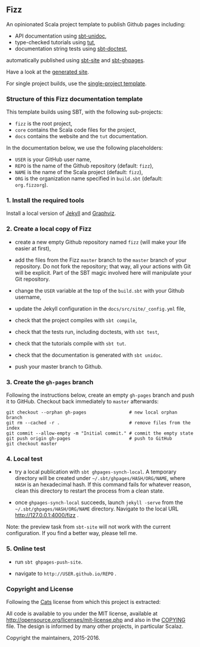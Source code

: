 ## Fizz

An opinionated Scala project template to publish Github pages including:

- API documentation using [sbt-unidoc](https://github.com/sbt/sbt-unidoc),
- type-checked tutorials using [tut](https://github.com/tpolecat/tut),
- documentation string tests using [sbt-doctest](https://github.com/tkawachi/sbt-doctest),

automatically published using [sbt-site](https://github.com/sbt/sbt-site) and
[sbt-ghpages](https://github.com/sbt/sbt-ghpages).

Have a look at the [generated site](http://denisrosset.github.io/fizz/index.html).

For single project builds, use the [single-project template](http://github.com/denisrosset/fizzmono).

### Structure of this Fizz documentation template

This template builds using SBT, with the following sub-projects:

- `fizz` is the root project,
- `core` contains the Scala code files for the project,
- `docs` contains the website and the `tut` documentation.

In the documentation below, we use the following placeholders:

- `USER` is your GitHub user name,
- `REPO` is the name of the Github repository (default: `fizz`),
- `NAME` is the name of the Scala project (default: `fizz`),
- `ORG` is the organization name specified in `build.sbt` (default: `org.fizzorg`).

### 1. Install the required tools

Install a local version of [Jekyll](https://jekyllrb.com/) and [Graphviz](http://www.graphviz.org/).

### 2. Create a local copy of Fizz

- create a new empty Github repository named `fizz` (will make your life easier at first),

- add the files from the Fizz `master` branch to the `master` branch of your repository. 
  Do not fork the repository; that way, all your actions with Git will be explicit.
  Part of the SBT magic involved here will manipulate your Git repository.

- change the `USER` variable at the top of the `build.sbt` with your Github username,

- update the Jekyll configuration in the `docs/src/site/_config.yml` file,

- check that the project compiles with `sbt compile`,

- check that the tests run, including doctests, with `sbt test`,

- check that the tutorials compile with `sbt tut`.

- check that the documentation is generated with `sbt unidoc`.

- push your master branch to Github.

### 3. Create the `gh-pages` branch

Following the instructions below, create an empty `gh-pages` branch and push it to GitHub.
Checkout back immediately to `master` afterwards:

```shell
git checkout --orphan gh-pages                # new local orphan branch
git rm --cached -r .                          # remove files from the index
git commit --allow-empty -m "Initial commit." # commit the empty state
git push origin gh-pages                      # push to GitHub
git checkout master
```

### 4. Local test

- try a local publication with `sbt ghpages-synch-local`. A temporary directory will be created under
  `~/.sbt/ghpages/HASH/ORG/NAME`, where `HASH` is an hexadecimal hash. If this command fails for whatever reason,
  clean this directory to restart the process from a clean state.

- once `ghpages-synch-local` succeeds, launch `jekyll -serve` from the `~/.sbt/ghpages/HASH/ORG/NAME`
  directory. Navigate to the local URL http://127.0.0.1:4000/fizz .
  
Note: the preview task from `sbt-site` will not work with the current configuration. If you find a
better way, please tell me.

### 5. Online test

- run `sbt ghpages-push-site`.

- navigate to `http://USER.github.io/REPO` .

### Copyright and License

Following the [Cats](http://typelevel.org/cats) license from which this project is
extracted:

All code is available to you under the MIT license, available at
http://opensource.org/licenses/mit-license.php and also in the
[COPYING](COPYING) file. The design is informed by many other
projects, in particular Scalaz.

Copyright the maintainers, 2015-2016.
